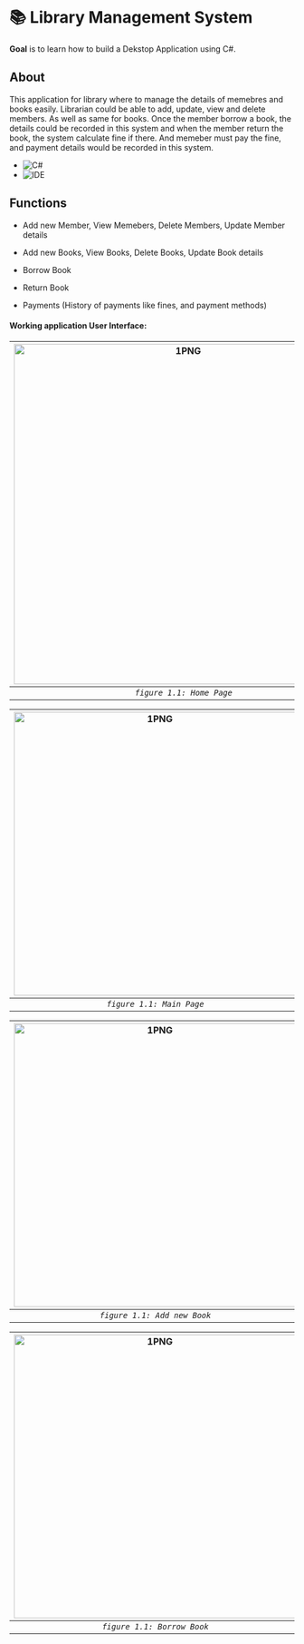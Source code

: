 # 📚 Library Management System
**Goal** is to learn how to build a Dekstop Application using C#.

## About
This application for library where to manage the details of memebres and books easily. Librarian could be able to add, update, view and delete members. As well as same for books. Once the member borrow a book, the details could be recorded in this system and when the member return the book, the system calculate fine if there. And memeber must pay the fine, and payment details would be recorded in this system.

* ![C#](https://img.shields.io/badge/Language-C_sharp-green)
* ![IDE](https://img.shields.io/badge/IDE-Microsoft_Visual_Studio-purple)


## Functions
  
  * Add new Member, View Memebers, Delete Members, Update Member details
  
  * Add new Books, View Books, Delete Books, Update Book details
  
  * Borrow Book
  
  * Return Book 
  
  * Payments (History of payments like fines, and payment methods)
  
  #### Working application User Interface:
  
  | <img alt="1PNG" width=600 src="https://user-images.githubusercontent.com/57215584/96998502-2c052100-1551-11eb-8a24-cad6b301c918.png"> |<img  width=600 alt="2PNG" a src="https://user-images.githubusercontent.com/57215584/96998544-3e7f5a80-1551-11eb-87e1-0620d71d6c5b.png">
|:--:|:--:|
| *`figure 1.1: Home Page`* | *`figure 1.2: Login Page`* |

  | <img width=500 alt="1PNG" src="https://user-images.githubusercontent.com/57215584/96998604-58b93880-1551-11eb-889d-45a10f529c79.png"> |<img  width=500 alt="2PNG" a src="https://user-images.githubusercontent.com/57215584/96998644-6f5f8f80-1551-11eb-8d50-04621a1196f5.png">
|:--:|:--:|
| *`figure 1.1: Main Page`* | *`figure 1.2: Add new memeber`* |

  | <img width=500 alt="1PNG" src="https://user-images.githubusercontent.com/57215584/96998983-147a6800-1552-11eb-9a84-f20a54b0b1c0.png"> |<img  width=500 alt="2PNG" a src="https://user-images.githubusercontent.com/57215584/96998994-193f1c00-1552-11eb-9dc4-395030b8a295.png">
|:--:|:--:|
| *`figure 1.1: Add new Book`* | *`figure 1.2: Issue Book`* |

  | <img width=500 alt="1PNG" src="https://user-images.githubusercontent.com/57215584/96999090-42f84300-1552-11eb-8ded-ae45004368fb.png"> |<img  width=500 alt="2PNG" a src="https://user-images.githubusercontent.com/57215584/96999099-45f33380-1552-11eb-9815-2a0a6b46c476.png">
|:--:|:--:|
| *`figure 1.1: Borrow Book`* | *`figure 1.2: Payments`* |
  
